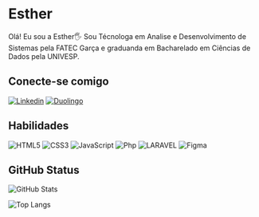 # Esther
Olá! Eu sou a Esther🖐️
Sou Técnologa em Analise e Desenvolvimento de Sistemas pela FATEC Garça e graduanda em Bacharelado em Ciências de Dados pela UNIVESP.

## Conecte-se comigo
[![Linkedin](https://img.shields.io/badge/LinkedIn-0077B5?style=for-the-badge&logo=linkedin&logoColor=white)](https://www.linkedin.com/in/esthertinetti/)
[![Duolingo](https://img.shields.io/badge/Duolingo-58CC02?style=for-the-badge&logo=Duolingo&logoColor=white)](https://www.duolingo.com/profile/Cenouritta)

## Habilidades
![HTML5](https://img.shields.io/badge/HTML5-E34F26?style=for-the-badge&logo=html5&logoColor=white)
![CSS3](https://img.shields.io/badge/CSS3-1572B6?style=for-the-badge&logo=css3&logoColor=white)
![JavaScript](https://img.shields.io/badge/JavaScript-000?style=for-the-badge&logo=javascript)
![Php](https://img.shields.io/badge/Php-000?style=for-the-badge&logo=php&logoColor=blue)
![LARAVEL](https://img.shields.io/badge/Laravel-192436?style=for-the-badge&logo=laravel)
![Figma](https://img.shields.io/badge/Figma-696969?style=for-the-badge&logo=figma&logoColor=figma)

## GitHub Status
![GitHub Stats](https://github-readme-stats.vercel.app/api?username=esthertinetti&theme=transparent&bg_color=000&border_color=30A3DC&show_icons=true&icon_color=30A3DC&title_color=E94D5F&text_color=FFF)




![Top Langs](https://github-readme-stats-git-masterrstaa-rickstaa.vercel.app/api/top-langs/?username=esthertinetti&layout=compact&bg_color=000&border_color=30A3DC&title_color=E94D5F&text_color=FFF)